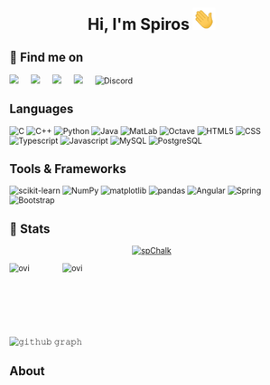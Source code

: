 <div align="center">
  <h1> Hi, I'm Spiros <img src="https://github.com/spChalk/spChalk/blob/main/waving.gif" width="40px"></h1>
</div>

## 🔎 Find me on
  <a target="_blank" href="https://www.linkedin.com/in/spchalk/"><img src="https://img.shields.io/badge/-LinkedIn-0077B5?style=for-the-badge&logo=Linkedin&logoColor=white"></img></a>
  &emsp;
  <a target="_blank" href="https://twitter.com/sp_chalkias"><img src="https://img.shields.io/badge/-Twitter-1DA1F2?style=for-the-badge&logo=Twitter&logoColor=white"></img></a>
  &emsp;
  <a target="_blank" href="https://twitter.com/sp_chalkias"><img src="https://img.shields.io/badge/Facebook-1877F2?style=for-the-badge&logo=facebook&logoColor=white"></img></a>
  &emsp;
  <a target="_blank" href="https://twitter.com/sp_chalkias"><img src="https://img.shields.io/badge/Instagram-E4405F?style=for-the-badge&logo=instagram&logoColor=white"></img></a>
  &emsp;
  ![Discord](https://img.shields.io/badge/camel__case%231882-%237289DA.svg?style=for-the-badge&logo=discord&logoColor=white)

## Languages 
![C](https://img.shields.io/badge/C-00599C?style=for-the-badge&logo=c&logoColor=white)
![C++](https://img.shields.io/badge/C%2B%2B-00599C?style=for-the-badge&logo=c%2B%2B&logoColor=white)
![Python](https://img.shields.io/badge/Python-14354C?style=for-the-badge&logo=python&logoColor=white)
![Java](https://img.shields.io/badge/Java-ED8B00?style=for-the-badge&logo=java&logoColor=white)
![MatLab](https://img.shields.io/badge/MatLab-C86218?style=for-the-badge)
![Octave](https://img.shields.io/badge/Octave-7851A9?style=for-the-badge)
![HTML5](https://img.shields.io/badge/HTML5-E34F26?style=for-the-badge&logo=html5&logoColor=white)
![CSS](https://img.shields.io/badge/CSS-239120?&style=for-the-badge&logo=css3&logoColor=white)
![Typescript](https://img.shields.io/badge/TypeScript-007ACC?style=for-the-badge&logo=typescript&logoColor=white)
![Javascript](https://img.shields.io/badge/JavaScript-F7DF1E?style=for-the-badge&logo=javascript&logoColor=black)
![MySQL](https://img.shields.io/badge/MySQL-00000F?style=for-the-badge&logo=mysql&logoColor=white)
![PostgreSQL](https://img.shields.io/badge/PostgreSQL-316192?style=for-the-badge&logo=postgresql&logoColor=white)

## Tools & Frameworks
![scikit-learn](https://img.shields.io/badge/scikit--learn-F8AB35?style=for-the-badge)
![NumPy](https://img.shields.io/badge/numpy-43FDE7?style=for-the-badge)
![matplotlib](https://img.shields.io/badge/matplotlib-FFDC3F?style=for-the-badge)
![pandas](https://img.shields.io/badge/pandas-282828?style=for-the-badge)
![Angular](https://img.shields.io/badge/Angular-DD0031?style=for-the-badge&logo=angular&logoColor=white)
![Spring](https://img.shields.io/badge/Spring-6DB33F?style=for-the-badge&logo=spring&logoColor=white)
![Bootstrap](https://img.shields.io/badge/Bootstrap-563D7C?style=for-the-badge&logo=bootstrap&logoColor=white)





## 🔬 Stats
<p align="center"> <a href="https://github.com/ryo-ma/github-profile-trophy"><img src="https://github-profile-trophy.vercel.app/?username=spChalk&row=2&column=6&theme=onedark&column=8&no-frame=false&no-bg=false" alt="spChalk"></a></p>

<p><img align="left" src="https://github-readme-stats.vercel.app/api/top-langs?username=spChalk&show_icons=true&locale=en&layout=compact&theme=gruvbox" alt="ovi" /></p>
<p>&nbsp;<img align="right" src="https://github-readme-stats.vercel.app/api?username=spChalk&show_icons=true&locale=en&theme=gruvbox" alt="ovi" width="410" /></p>
<br><br><br><br><br>

![𝚐𝚒𝚝𝚑𝚞𝚋 𝚐𝚛𝚊𝚙𝚑](https://activity-graph.herokuapp.com/graph?username=spChalk&theme=gruvbox&hide_border=true&area=true)


## About





<!--
**spChalk/spChalk** is a ✨ _special_ ✨ repository because its `README.md` (this file) appears on your GitHub profile.

Here are some ideas to get you started:

- 🔭 I’m currently working on ...
- 🌱 I’m currently learning ...
- 👯 I’m looking to collaborate on ...
- 🤔 I’m looking for help with ...
- 💬 Ask me about ...
- 📫 How to reach me: ...
- 😄 Pronouns: ...
- ⚡ Fun fact: ...
-->

